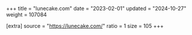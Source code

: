 +++
title = "lunecake.com"
date = "2023-02-01"
updated = "2024-10-27"
weight = 107084

[extra]
source = "https://lunecake.com/"
ratio = 1
size = 105
+++
